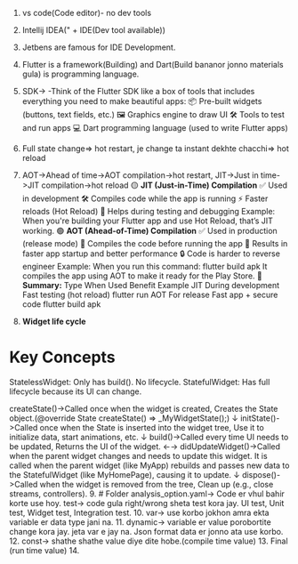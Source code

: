 1. vs code(Code editor)- no dev tools
2. Intellij IDEA(" + IDE(Dev tool available))
3. Jetbens are famous for IDE Development.
4. Flutter is a framework(Building) and Dart(Build bananor jonno materials gula) is programming language.
5. SDK->
   -Think of the Flutter SDK like a box of tools that includes everything you need to make beautiful apps:
📦 Pre-built widgets (buttons, text fields, etc.)
🖼️ Graphics engine to draw UI
🛠️ Tools to test and run apps
💻 Dart programming language (used to write Flutter apps)
6. Full state change=> hot restart, je change ta instant dekhte chacchi=> hot reload
7. AOT->Ahead of time->AOT compilation->hot restart, JIT->Just in time->JIT compilation->hot reload
🟡 **JIT (Just-in-Time) Compilation**
   ✅ Used in development
   🛠️ Compiles code while the app is running
   ⚡ Faster reloads (Hot Reload)
  🧪 Helps during testing and debugging
Example:
When you're building your Flutter app and use Hot Reload, that’s JIT working.
🟢 **AOT (Ahead-of-Time) Compilation**
   ✅ Used in production (release mode)
   🏁 Compiles the code before running the app
   🚀 Results in faster app startup and better performance
   🔒 Code is harder to reverse engineer
   Example:
   When you run this command:
   flutter build apk
It compiles the app using AOT to make it ready for the Play Store.
🧠 **Summary:**
   Type	 When Used	          Benefit	                         Example
   JIT	 During development	  Fast testing (hot reload)	         flutter run
   AOT	 For release	      Fast app + secure code	         flutter build apk

8. **Widget life cycle**

#     Key Concepts
   StatelessWidget: Only has build(). No lifecycle.
   StatefulWidget: Has full lifecycle because its UI can change.

   createState()->Called once when the widget is created, Creates the State object.(@override State<MyWidget> createState() => _MyWidgetState();)
   ↓
   initState()->Called once when the State is inserted into the widget tree, Use it to initialize data, start animations, etc.
   ↓
   build()->Called every time UI needs to be updated, Returns the UI of the widget. ←→ didUpdateWidget()->Called when the parent widget changes and needs to update this widget. It is called when the parent widget (like MyApp) rebuilds and passes new data to the StatefulWidget (like MyHomePage), causing it to update.
   ↓
   dispose()->Called when the widget is removed from the tree, Clean up (e.g., close streams, controllers).
9. # Folder
analysis_option.yaml-> Code er vhul bahir korte use hoy.
test-> code gula right/wrong sheta test kora jay. UI test, Unit test, Widget test, Integration test.
10. var-> use korbo jokhon amra ekta variable er data type jani na.
11. dynamic-> variable er value porobortite change kora jay. jeta var e jay na. Json format data er jonno ata use korbo.
12. const-> shathe shathe value diye dite hobe.(compile time value)
13. Final (run time value)
14. 
